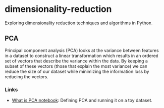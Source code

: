 # dimensionality-reduction
Exploring dimensionality reduction techniques and algorithms in Python.  

## PCA

Principal component analysis (PCA) looks at the variance between features in a dataset to construct a linear transformation which results in an ordered set of vectors that describe the variance within the data.
By keeping a subset of these vectors (those that explain the most variance) we can reduce the size of our dataset while minimizing the information loss by reducing the vectors. 

### Links
- [What is PCA notebook](https://github.com/kylepclarkson/dimensionality-reduction/blob/main/pca/what-is-pca.ipynb): Defining PCA and running it on a toy dataset.
